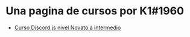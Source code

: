 # Una pagina de cursos por K1#1960
- [Curso Discord.js nivel Novato a intermedio](https://www.k1dev.tk/cursos/index.md)
